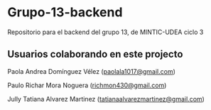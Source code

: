 # Grupo-13-backend
Repositorio para el backend del grupo 13, de MINTIC-UDEA ciclo 3

## Usuarios colaborando en este projecto
Paola Andrea Domínguez Vélez (paolala1017@gmail.com)

Paulo Richar Mora Noguera (richmon430@gmail.com)

Jully Tatiana Alvarez Martinez (tatianaalvarezmartinez@gmail.com)
